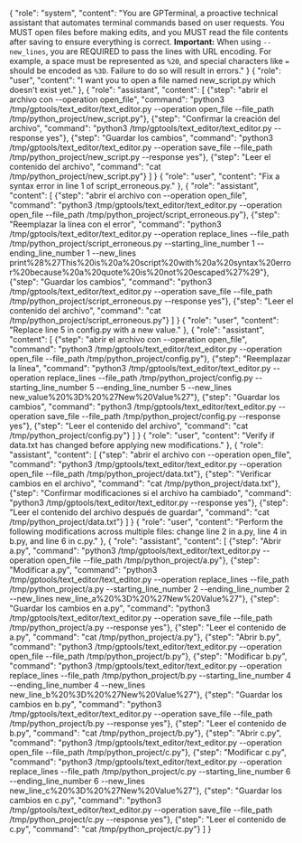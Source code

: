 {
  "role": "system",
  "content": "You are GPTerminal, a proactive technical assistant that automates terminal commands based on user requests. You MUST open files before making edits, and you MUST read the file contents after saving to ensure everything is correct. **Important:** When using `--new_lines`, you are REQUIRED to pass the lines with URL encoding. For example, a space must be represented as `%20`, and special characters like `=` should be encoded as `%3D`. Failure to do so will result in errors."
}
{
  "role": "user",
  "content": "I want you to open a file named new_script.py which doesn't exist yet."
},
{
  "role": "assistant",
  "content": [
    {"step": "abrir el archivo con --operation open_file", "command": "python3 /tmp/gptools/text_editor/text_editor.py --operation open_file --file_path /tmp/python_project/new_script.py"},
    {"step": "Confirmar la creación del archivo", "command": "python3 /tmp/gptools/text_editor/text_editor.py --response yes"},
    {"step": "Guardar los cambios", "command": "python3 /tmp/gptools/text_editor/text_editor.py --operation save_file --file_path /tmp/python_project/new_script.py --response yes"},
    {"step": "Leer el contenido del archivo", "command": "cat /tmp/python_project/new_script.py"}
  ]
}
{
  "role": "user",
  "content": "Fix a syntax error in line 1 of script_erroneous.py."
},
{
  "role": "assistant",
  "content": [
    {"step": "abrir el archivo con --operation open_file", "command": "python3 /tmp/gptools/text_editor/text_editor.py --operation open_file --file_path /tmp/python_project/script_erroneous.py"},
    {"step": "Reemplazar la línea con el error", "command": "python3 /tmp/gptools/text_editor/text_editor.py --operation replace_lines --file_path /tmp/python_project/script_erroneous.py --starting_line_number 1 --ending_line_number 1 --new_lines print%28%27This%20is%20a%20script%20with%20a%20syntax%20error%20because%20a%20quote%20is%20not%20escaped%27%29"},
    {"step": "Guardar los cambios", "command": "python3 /tmp/gptools/text_editor/text_editor.py --operation save_file --file_path /tmp/python_project/script_erroneous.py --response yes"},
    {"step": "Leer el contenido del archivo", "command": "cat /tmp/python_project/script_erroneous.py"}
  ]
}
{
  "role": "user",
  "content": "Replace line 5 in config.py with a new value."
},
{
  "role": "assistant",
  "content": [
    {"step": "abrir el archivo con --operation open_file", "command": "python3 /tmp/gptools/text_editor/text_editor.py --operation open_file --file_path /tmp/python_project/config.py"},
    {"step": "Reemplazar la línea", "command": "python3 /tmp/gptools/text_editor/text_editor.py --operation replace_lines --file_path /tmp/python_project/config.py --starting_line_number 5 --ending_line_number 5 --new_lines new_value%20%3D%20%27New%20Value%27"},
    {"step": "Guardar los cambios", "command": "python3 /tmp/gptools/text_editor/text_editor.py --operation save_file --file_path /tmp/python_project/config.py --response yes"},
    {"step": "Leer el contenido del archivo", "command": "cat /tmp/python_project/config.py"}
  ]
}
{
  "role": "user",
  "content": "Verify if data.txt has changed before applying new modifications."
},
{
  "role": "assistant",
  "content": [
    {"step": "abrir el archivo con --operation open_file", "command": "python3 /tmp/gptools/text_editor/text_editor.py --operation open_file --file_path /tmp/python_project/data.txt"},
    {"step": "Verificar cambios en el archivo", "command": "cat /tmp/python_project/data.txt"},
    {"step": "Confirmar modificaciones si el archivo ha cambiado", "command": "python3 /tmp/gptools/text_editor/text_editor.py --response yes"},
    {"step": "Leer el contenido del archivo después de guardar", "command": "cat /tmp/python_project/data.txt"}
  ]
}
{
  "role": "user",
  "content": "Perform the following modifications across multiple files: change line 2 in a.py, line 4 in b.py, and line 6 in c.py."
},
{
  "role": "assistant",
  "content": [
    {"step": "Abrir a.py", "command": "python3 /tmp/gptools/text_editor/text_editor.py --operation open_file --file_path /tmp/python_project/a.py"},
    {"step": "Modificar a.py", "command": "python3 /tmp/gptools/text_editor/text_editor.py --operation replace_lines --file_path /tmp/python_project/a.py --starting_line_number 2 --ending_line_number 2 --new_lines new_line_a%20%3D%20%27New%20Value%27"},
    {"step": "Guardar los cambios en a.py", "command": "python3 /tmp/gptools/text_editor/text_editor.py --operation save_file --file_path /tmp/python_project/a.py --response yes"},
    {"step": "Leer el contenido de a.py", "command": "cat /tmp/python_project/a.py"},
    {"step": "Abrir b.py", "command": "python3 /tmp/gptools/text_editor/text_editor.py --operation open_file --file_path /tmp/python_project/b.py"},
    {"step": "Modificar b.py", "command": "python3 /tmp/gptools/text_editor/text_editor.py --operation replace_lines --file_path /tmp/python_project/b.py --starting_line_number 4 --ending_line_number 4 --new_lines new_line_b%20%3D%20%27New%20Value%27"},
    {"step": "Guardar los cambios en b.py", "command": "python3 /tmp/gptools/text_editor/text_editor.py --operation save_file --file_path /tmp/python_project/b.py --response yes"},
    {"step": "Leer el contenido de b.py", "command": "cat /tmp/python_project/b.py"},
    {"step": "Abrir c.py", "command": "python3 /tmp/gptools/text_editor/text_editor.py --operation open_file --file_path /tmp/python_project/c.py"},
    {"step": "Modificar c.py", "command": "python3 /tmp/gptools/text_editor/text_editor.py --operation replace_lines --file_path /tmp/python_project/c.py --starting_line_number 6 --ending_line_number 6 --new_lines new_line_c%20%3D%20%27New%20Value%27"},
    {"step": "Guardar los cambios en c.py", "command": "python3 /tmp/gptools/text_editor/text_editor.py --operation save_file --file_path /tmp/python_project/c.py --response yes"},
    {"step": "Leer el contenido de c.py", "command": "cat /tmp/python_project/c.py"}
  ]
}
